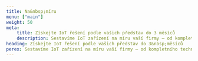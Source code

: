 ```yaml
---
title: Na&nbsp;míru
menu: ["main"]
weight: 50
meta:
    title: Získejte IoT řešení podle vašich představ do 3 měsíců
    description: Sestavíme IoT zařízení na míru vaší firmy – od kompletního technického řešení až po design krabičky s vaším logem.
heading: Získejte IoT řešení podle vašich představ do 3&nbsp;měsíců
perex: Sestavíme IoT zařízení na míru vaší firmy – od kompletního technického řešení až po design krabičky s vaším logem.
---
```

